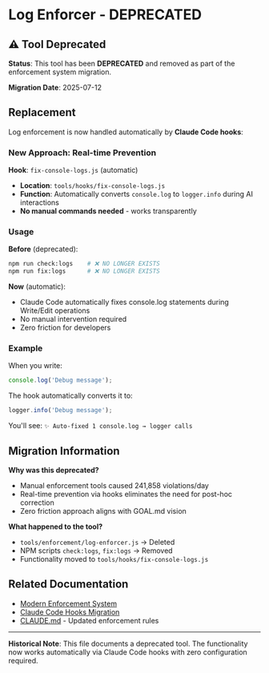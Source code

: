 # Log Enforcer - DEPRECATED

## ⚠️ Tool Deprecated

**Status**: This tool has been **DEPRECATED** and removed as part of the enforcement system migration.

**Migration Date**: 2025-07-12

## Replacement

Log enforcement is now handled automatically by **Claude Code hooks**:

### New Approach: Real-time Prevention

**Hook**: `fix-console-logs.js` (automatic)
- **Location**: `tools/hooks/fix-console-logs.js`
- **Function**: Automatically converts `console.log` to `logger.info` during AI interactions
- **No manual commands needed** - works transparently

### Usage

**Before** (deprecated):
```bash
npm run check:logs    # ❌ NO LONGER EXISTS
npm run fix:logs      # ❌ NO LONGER EXISTS
```

**Now** (automatic):
- Claude Code automatically fixes console.log statements during Write/Edit operations
- No manual intervention required
- Zero friction for developers

### Example

When you write:
```javascript
console.log('Debug message');
```

The hook automatically converts it to:
```javascript
logger.info('Debug message');
```

You'll see: `✨ Auto-fixed 1 console.log → logger calls`

## Migration Information

**Why was this deprecated?**
- Manual enforcement tools caused 241,858 violations/day
- Real-time prevention via hooks eliminates the need for post-hoc correction
- Zero friction approach aligns with GOAL.md vision

**What happened to the tool?**
- `tools/enforcement/log-enforcer.js` → Deleted
- NPM scripts `check:logs`, `fix:logs` → Removed
- Functionality moved to `tools/hooks/fix-console-logs.js`

## Related Documentation

- [Modern Enforcement System](../guides/enforcement/comprehensive-enforcement-system-documentation.md)
- [Claude Code Hooks Migration](../plans/claude-code-hooks-migration-plan.md)
- [CLAUDE.md](../../CLAUDE.md) - Updated enforcement rules

---

**Historical Note**: This file documents a deprecated tool. The functionality now works automatically via Claude Code hooks with zero configuration required.